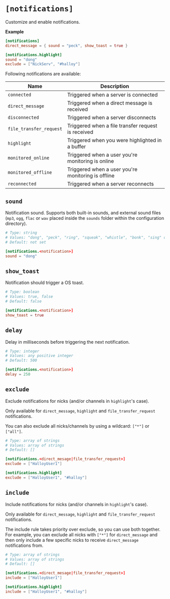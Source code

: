 # `[notifications]`

Customize and enable notifications.

**Example**

```toml
[notifications]
direct_message = { sound = "peck", show_toast = true }

[notifications.highlight]
sound = "dong"
exclude = ["NickServ", "#halloy"]
```

Following notifications are available:

| Name                    | Description                                        |
| ----------------------- | -------------------------------------------------- |
| `connected`             | Triggered when a server is connected               |
| `direct_message`        | Triggered when a direct message is received        |
| `disconnected`          | Triggered when a server disconnects                |
| `file_transfer_request` | Triggered when a file transfer request is received |
| `highlight`             | Triggered when you were highlighted in a buffer    |
| `monitored_online`      | Triggered when a user you're monitoring is online  |
| `monitored_offline`     | Triggered when a user you're monitoring is offline |
| `reconnected`           | Triggered when a server reconnects                 |


## `sound`

Notification sound.
Supports both built-in sounds, and external sound files (`mp3`, `ogg`, `flac` or `wav` placed inside the `sounds` folder within the configuration directory).

```toml
# Type: string
# Values: "dong", "peck", "ring", "squeak", "whistle", "bonk", "sing" or external sound.
# Default: not set

[notifications.<notification>]
sound = "dong"
```

## `show_toast`

Notification should trigger a OS toast.

```toml
# Type: boolean
# Values: true, false
# Default: false

[notifications.<notification>]
show_toast = true
```

## `delay`

Delay in milliseconds before triggering the next notification.

```toml
# Type: integer
# Values: any positive integer
# Default: 500

[notifications.<notification>]
delay = 250
```

## `exclude`

Exclude notifications for nicks (and/or channels in `highlight`'s case).

Only available for `direct_message`, `highlight` and `file_transfer_request`
notifications.

You can also exclude all nicks/channels by using a wildcard: `["*"]` or `["all"]`.

```toml
# Type: array of strings
# Values: array of strings
# Default: []

[notifications.<direct_mesage|file_transfer_request>]
exclude = ["HalloyUser1"]

[notifications.highlight]
exclude = ["HalloyUser1", "#halloy"]
```

## `include`

Include notifications for nicks (and/or channels in `highlight`'s case).

Only available for `direct_message`, `highlight` and `file_transfer_request`
notifications.

The include rule takes priority over exclude, so you can use both together.
For example, you can exclude all nicks with `["*"]` for `direct_message` and
then only include a few specific nicks to receive `direct_message` notifications
from.

```toml
# Type: array of strings
# Values: array of strings
# Default: []

[notifications.<direct_mesage|file_transfer_request>]
include = ["HalloyUser1"]

[notifications.highlight]
include = ["HalloyUser1", "#halloy"]
```
